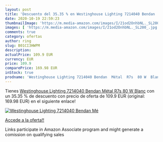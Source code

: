 ```yaml
---
layout: post
title: 'Descuento del 35.35 % en Westinghouse Lighting 7214040 Bendan  Mé'
date: 2020-10-19 22:59:23
thumbnailImage: 'https://m.media-amazon.com/images/I/21od2OnhbNL._SL200_.jpg'
images: [ 'https://m.media-amazon.com/images/I/21od2OnhbNL._SL200_.jpg' ]
comments: true
category: ofertas
author: ring
slug: B01CI3HWPM
description:
actualPrice: 109.9 EUR
currency: EUR
price: 109.9
comparePrice: 169.98 EUR
inStock: true
prodname: 'Westinghouse Lighting 7214040 Bendan  Métal  R7s  80 W  Blanc'
---
```


Tienes [Westinghouse Lighting 7214040 Bendan  Métal  R7s  80 W  Blanc](https://www.amazon.fr/dp/B01CI3HWPM/?tag=tolees0d-21) con un 35.35 % de descuento con precio de oferta de 109.9 EUR (original: 169.98 EUR) en el siguiente enlace!

[![Westinghouse Lighting 7214040 Bendan  Mé](https://m.media-amazon.com/images/I/21od2OnhbNL._SL200_.jpg)](https://www.amazon.fr/dp/B01CI3HWPM/?tag=tolees0d-21)

[Accede a la oferta!!](https://www.amazon.fr/dp/B01CI3HWPM/?tag=tolees0d-21)

Links participate in Amazon Associate program and might generate a comission on qualifying sales


